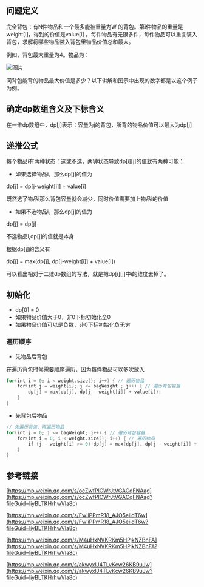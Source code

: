 ## 问题定义

完全背包：有N件物品和一个最多能被重量为W 的背包。第i件物品的重量是weight[i]，得到的价值是value[i] 。每件物品有无限多件，每件物品可以重复装入背包，求解将哪些物品装入背包里物品价值总和最大。

例如，背包最大重量为4。物品为：

![图片](https://uploader.shimo.im/f/pp5s5G6ETnH7AQ8s.png!thumbnail?fileGuid=liyBLTKHrhwVla8c)

问背包能背的物品最大价值是多少？以下讲解和图示中出现的数字都是以这个例子为例。

## 确定dp数组含义及下标含义

在一维dp数组中，dp[j]表示：容量为j的背包，所背的物品价值可以最大为dp[j]

## 递推公式

每个物品i有两种状态：选或不选，两钟状态导致dp[i][j]的值就有两种可能：

* 如果选择物品i，那么dp[j]的值为

dp[j] = dp[j-weight[i]] + value[i]

既然选了物品i那么背包容量就会减少，同时价值需要加上物品i的价值

* 如果不选物品i，那么dp[j]的值为

dp[j] = dp[j]

不选物品i,dp[j]的值就是本身

根据dp[j]的含义有

dp[j] = max(dp[j], dp[j-weight[i]] + value[i])

可以看出相对于二维dp数组的写法，就是把dp[i][j]中i的维度去掉了。

## 初始化

* dp[0] = 0
* 如果物品价值大于0，非0下标初始化全0
* 如果物品价值可以是负数，非0下标初始化负无穷
### 遍历顺序

* 先物品后背包

在遍历背包时候需要顺序遍历，因为每件物品可以多次放入

```c++
for(int i = 0; i < weight.size(); i++) { // 遍历物品
    for(int j = weight[i]; j <= bagWeight ; j++) { // 遍历背包容量
        dp[j] = max(dp[j], dp[j - weight[i]] + value[i]);
    }
}
```
* 先背包后物品
```c++
// 先遍历背包，再遍历物品
for(int j = 0; j <= bagWeight; j++) { // 遍历背包容量
    for(int i = 0; i < weight.size(); i++) { // 遍历物品
        if (j - weight[i] >= 0) dp[j] = max(dp[j], dp[j - weight[i]] + value[i]);
    }
}
```
## 参考链接

[https://mp.weixin.qq.com/s/ocZwfPlCWrJtVGACqFNAag](https://mp.weixin.qq.com/s/ocZwfPlCWrJtVGACqFNAag?fileGuid=liyBLTKHrhwVla8c)

[https://mp.weixin.qq.com/s/FwIiPPmR18_AJO5eiidT6w](https://mp.weixin.qq.com/s/FwIiPPmR18_AJO5eiidT6w?fileGuid=liyBLTKHrhwVla8c)

[https://mp.weixin.qq.com/s/M4uHxNVKRKm5HPjkNZBnFA](https://mp.weixin.qq.com/s/M4uHxNVKRKm5HPjkNZBnFA?fileGuid=liyBLTKHrhwVla8c)

[https://mp.weixin.qq.com/s/akwyxlJ4TLvKcw26KB9uJw](https://mp.weixin.qq.com/s/akwyxlJ4TLvKcw26KB9uJw?fileGuid=liyBLTKHrhwVla8c)

